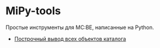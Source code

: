 # MiPy-tools
Простые инструменты для MC:BE, написанные на Python.
* [Построчный вывод всех объектов каталога](https://github.com/IFoxuk/MiPy-tools/tree/main/filenames%20to%20str)

